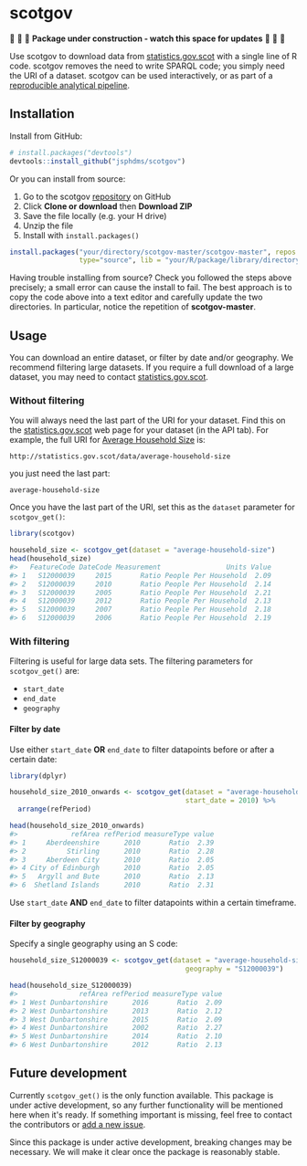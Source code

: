 
<!-- README.md is generated from README.Rmd. Please edit that file -->
scotgov
=======

:construction: :construction: :construction: **Package under construction - watch this space for updates** :construction: :construction: :construction:

Use scotgov to download data from [statistics.gov.scot](http://statistics.gov.scot/home) with a single line of R code. scotgov removes the need to write SPARQL code; you simply need the URI of a dataset. scotgov can be used interactively, or as part of a [reproducible analytical pipeline](https://ukgovdatascience.github.io/rap_companion/).

Installation
------------

Install from GitHub:

``` r
# install.packages("devtools")
devtools::install_github("jsphdms/scotgov")
```

Or you can install from source:

1.  Go to the scotgov [repository](https://github.com/jsphdms/scotgov) on GitHub
2.  Click **Clone or download** then **Download ZIP**
3.  Save the file locally (e.g. your H drive)
4.  Unzip the file
5.  Install with `install.packages()`

``` r
install.packages("your/directory/scotgov-master/scotgov-master", repos = NULL,
                 type="source", lib = "your/R/package/library/directory")
```

Having trouble installing from source? Check you followed the steps above precisely; a small error can cause the install to fail. The best approach is to copy the code above into a text editor and carefully update the two directories. In particular, notice the repetition of **scotgov-master**.

Usage
-----

You can download an entire dataset, or filter by date and/or geography. We recommend filtering large datasets. If you require a full download of a large dataset, you may need to contact [statistics.gov.scot](http://statistics.gov.scot/home).

### Without filtering

You will always need the last part of the URI for your dataset. Find this on the [statistics.gov.scot](http://statistics.gov.scot/home) web page for your dataset (in the API tab). For example, the full URI for [Average Household Size](https://statistics.gov.scot/resource?uri=http%3A%2F%2Fstatistics.gov.scot%2Fdata%2Faverage-household-size) is:

`http://statistics.gov.scot/data/average-household-size`

you just need the last part:

`average-household-size`

Once you have the last part of the URI, set this as the `dataset` parameter for `scotgov_get()`:

``` r
library(scotgov)

household_size <- scotgov_get(dataset = "average-household-size")
head(household_size)
#>   FeatureCode DateCode Measurement                Units Value
#> 1   S12000039     2015       Ratio People Per Household  2.09
#> 2   S12000039     2010       Ratio People Per Household  2.14
#> 3   S12000039     2005       Ratio People Per Household  2.21
#> 4   S12000039     2012       Ratio People Per Household  2.13
#> 5   S12000039     2007       Ratio People Per Household  2.18
#> 6   S12000039     2006       Ratio People Per Household  2.19
```

### With filtering

Filtering is useful for large data sets. The filtering parameters for `scotgov_get()` are:

-   `start_date`
-   `end_date`
-   `geography`

#### Filter by date

Use either `start_date` **OR** `end_date` to filter datapoints before or after a certain date:

``` r
library(dplyr)

household_size_2010_onwards <- scotgov_get(dataset = "average-household-size",
                                           start_date = 2010) %>%
  arrange(refPeriod)

head(household_size_2010_onwards)
#>             refArea refPeriod measureType value
#> 1     Aberdeenshire      2010       Ratio  2.39
#> 2          Stirling      2010       Ratio  2.28
#> 3     Aberdeen City      2010       Ratio  2.05
#> 4 City of Edinburgh      2010       Ratio  2.05
#> 5   Argyll and Bute      2010       Ratio  2.13
#> 6  Shetland Islands      2010       Ratio  2.31
```

Use `start_date` **AND** `end_date` to filter datapoints within a certain timeframe.

#### Filter by geography

Specify a single geography using an S code:

``` r
household_size_S12000039 <- scotgov_get(dataset = "average-household-size",
                                           geography = "S12000039")

head(household_size_S12000039)
#>               refArea refPeriod measureType value
#> 1 West Dunbartonshire      2016       Ratio  2.09
#> 2 West Dunbartonshire      2013       Ratio  2.12
#> 3 West Dunbartonshire      2015       Ratio  2.09
#> 4 West Dunbartonshire      2002       Ratio  2.27
#> 5 West Dunbartonshire      2014       Ratio  2.10
#> 6 West Dunbartonshire      2012       Ratio  2.13
```

Future development
------------------

Currently `scotgov_get()` is the only function available. This package is under active development, so any further functionality will be mentioned here when it's ready. If something important is missing, feel free to contact the contributors or [add a new issue](https://github.com/jsphdms/scotgov/issues).

Since this package is under active development, breaking changes may be necessary. We will make it clear once the package is reasonably stable.
